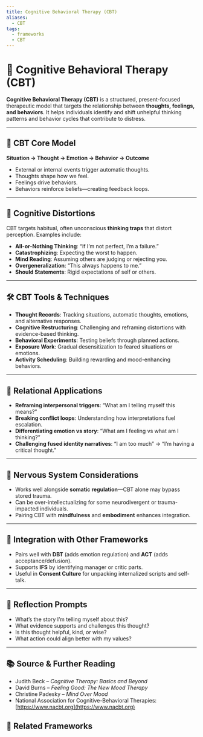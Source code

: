```yaml
---
title: Cognitive Behavioral Therapy (CBT)
aliases:
  - CBT
tags:
  - frameworks
  - CBT
---
```


<!-- @format -->

# 🧠 Cognitive Behavioral Therapy (CBT)

**Cognitive Behavioral Therapy (CBT)** is a structured, present-focused therapeutic model that targets the relationship between **thoughts, feelings, and behaviors**. It helps individuals identify and shift unhelpful thinking patterns and behavior cycles that contribute to distress.

---

## 🔄 CBT Core Model

**Situation → Thought → Emotion → Behavior → Outcome**

- External or internal events trigger automatic thoughts.
- Thoughts shape how we feel.
- Feelings drive behaviors.
- Behaviors reinforce beliefs—creating feedback loops.

---

## 🔎 Cognitive Distortions

CBT targets habitual, often unconscious **thinking traps** that distort perception. Examples include:

- **All-or-Nothing Thinking**: “If I’m not perfect, I’m a failure.”
- **Catastrophizing**: Expecting the worst to happen.
- **Mind Reading**: Assuming others are judging or rejecting you.
- **Overgeneralization**: “This always happens to me.”
- **Should Statements**: Rigid expectations of self or others.

---

## 🛠 CBT Tools & Techniques

- **Thought Records**: Tracking situations, automatic thoughts, emotions, and alternative responses.
- **Cognitive Restructuring**: Challenging and reframing distortions with evidence-based thinking.
- **Behavioral Experiments**: Testing beliefs through planned actions.
- **Exposure Work**: Gradual desensitization to feared situations or emotions.
- **Activity Scheduling**: Building rewarding and mood-enhancing behaviors.

---

## 💬 Relational Applications

- **Reframing interpersonal triggers**: “What am I telling myself this means?”
- **Breaking conflict loops**: Understanding how interpretations fuel escalation.
- **Differentiating emotion vs story**: “What am I feeling vs what am I thinking?”
- **Challenging fused identity narratives**: “I am too much” → “I’m having a critical thought.”

---

## 🧠 Nervous System Considerations

- Works well alongside **somatic regulation**—CBT alone may bypass stored trauma.
- Can be over-intellectualizing for some neurodivergent or trauma-impacted individuals.
- Pairing CBT with **mindfulness** and **embodiment** enhances integration.

---

## 🔄 Integration with Other Frameworks

- Pairs well with **DBT** (adds emotion regulation) and **ACT** (adds acceptance/defusion).
- Supports **IFS** by identifying manager or critic parts.
- Useful in **Consent Culture** for unpacking internalized scripts and self-talk.

---

## 🔁 Reflection Prompts

- What’s the story I’m telling myself about this?
- What evidence supports and challenges this thought?
- Is this thought helpful, kind, or wise?
- What action could align better with my values?

---

## 📚 Source & Further Reading

- Judith Beck – _Cognitive Therapy: Basics and Beyond_
- David Burns – _Feeling Good: The New Mood Therapy_
- Christine Padesky – _Mind Over Mood_
- National Association for Cognitive-Behavioral Therapies: [https://www.nacbt.org](https://www.nacbt.org)

## 🔗 Related Frameworks

